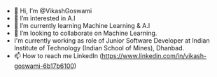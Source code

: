 - 👋 Hi, I’m @VikashGoswami
- 👀 I’m interested in A.I
- 🌱 I’m currently learning Machine Learning & A.I
- 💞️ I’m looking to collaborate on Machine Learning.
- I'm currently working as role of Junior Software Developer at Indian Institute of Technology (Indian School of Mines), Dhanbad.
- 📫 How to reach me LinkedIn (https://www.linkedin.com/in/vikash-goswami-6b17b6100)

<!---
VikashGoswami/VikashGoswami is a ✨ special ✨ repository because its `README.md` (this file) appears on your GitHub profile.
You can click the Preview link to take a look at your changes.
--->
